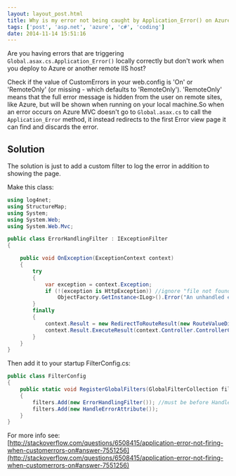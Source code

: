 ```yaml
---
layout: layout_post.html
title: Why is my error not being caught by Application_Error() on Azure?
tags: ['post', 'asp.net', 'azure', 'c#', 'coding']
date: 2014-11-14 15:51:16
---
```


Are you having errors that are triggering `Global.asax.cs.Application_Error()` locally correctly but don't work when you deploy to Azure or another remote IIS host?

Check if the value of CustomErrors in your web.config is 'On' or 'RemoteOnly' (or missing - which defaults to 'RemoteOnly'). 'RemoteOnly' means that the full error message is hidden from the user on remote sites, like Azure, but will be shown when running on your local machine.So when an error occurs on Azure MVC doesn't go to `Global.asax.cs` to call the `Application_Error` method, it instead redirects to the first Error view page it can find and discards the error.

## Solution
The solution is just to add a custom filter to log the error in addition to showing the page.

Make this class:

```csharp
using log4net;
using StructureMap;
using System;
using System.Web;
using System.Web.Mvc;

public class ErrorHandlingFilter : IExceptionFilter
{

    public void OnException(ExceptionContext context)
    {
        try
        {
            var exception = context.Exception;
            if (!(exception is HttpException)) //ignore "file not found"
                ObjectFactory.GetInstance<ILog>().Error("An unhandled exception was caught in ErrorHandlingFilter.OnException()", exception);
        }
        finally
        {
            context.Result = new RedirectToRouteResult(new RouteValueDictionary(new { controller = "Shared", action = "Error" }));
            context.Result.ExecuteResult(context.Controller.ControllerContext);
        }
    }
}
```

Then add it to your startup FilterConfig.cs:

```csharp
public class FilterConfig
{
    public static void RegisterGlobalFilters(GlobalFilterCollection filters)
    {
        filters.Add(new ErrorHandlingFilter()); //must be before HandleErrorAttribute
        filters.Add(new HandleErrorAttribute());
    }
}
```

For more info see: [http://stackoverflow.com/questions/6508415/application-error-not-firing-when-customerrors-on#answer-7551256](http://stackoverflow.com/questions/6508415/application-error-not-firing-when-customerrors-on#answer-7551256)
